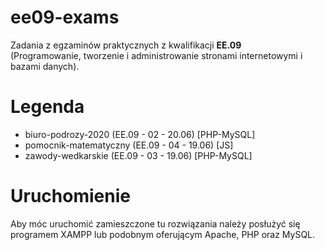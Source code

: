 # ee09-exams
Zadania z egzaminów praktycznych z kwalifikacji <b>EE.09</b><br> (Programowanie, tworzenie i administrowanie stronami internetowymi i bazami danych).
# Legenda

<ul>
  <li>biuro-podrozy-2020 (EE.09 - 02 - 20.06) [PHP-MySQL]</li>
  <li>pomocnik-matematyczny (EE.09 - 04 - 19.06) [JS]</li>
  <li>zawody-wedkarskie (EE.09 - 03 - 19.06) [PHP-MySQL]</li>
</ul>

# Uruchomienie
Aby móc uruchomić zamieszczone tu rozwiązania należy posłużyć się programem XAMPP lub podobnym oferującym Apache, PHP oraz MySQL. 
